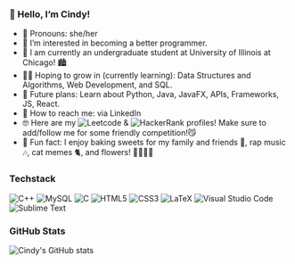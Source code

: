 <h3> 🫶 Hello, I’m Cindy!</h3>

  - 🐻 Pronouns: she/her
  - 🍰 I’m interested in becoming a better programmer.<br/>
  - 🎀 I am currently an undergraduate student at University of Illinois at Chicago! 🏙️
  - 🌱🌷 Hoping to grow in (currently learning): Data Structures and Algorithms, Web Development, and SQL.
  - 🌙 Future plans: Learn about Python, Java, JavaFX, APIs, Frameworks, JS, React. 
  - 🍓 How to reach me: via LinkedIn
  - 🤓 Here are my ![Leetcode](https://leetcode.com/u/cinbear07/) & ![HackerRank](https://www.hackerrank.com/profile/cinbear64) profiles! Make sure to add/follow me for some friendly competition!😼
  - 🩷 Fun fact: I enjoy baking sweets for my family and friends 🍰, rap music 🎶, cat memes 🐈, and flowers! 🌺🌻🌸🌼

<!---
cinmoro/cinmoro is a ✨ special ✨ repository because its `README.md` (this file) appears on your GitHub profile.
You can click the Preview link to take a look at your changes.
--->
<h3>Techstack</h3>

![C++](https://img.shields.io/badge/c++-%2300599C.svg?style=for-the-badge&logo=c%2B%2B&logoColor=white)
![MySQL](https://img.shields.io/badge/mysql-4479A1.svg?style=for-the-badge&logo=mysql&logoColor=white)
![C](https://img.shields.io/badge/c-%2300599C.svg?style=for-the-badge&logo=c&logoColor=white)
![HTML5](https://img.shields.io/badge/html5-%23E34F26.svg?style=for-the-badge&logo=html5&logoColor=white)
![CSS3](https://img.shields.io/badge/css3-%231572B6.svg?style=for-the-badge&logo=css3&logoColor=white)
![LaTeX](https://img.shields.io/badge/latex-%23008080.svg?style=for-the-badge&logo=latex&logoColor=white)
![Visual Studio Code](https://img.shields.io/badge/Visual%20Studio%20Code-0078d7.svg?style=for-the-badge&logo=visual-studio-code&logoColor=white)
![Sublime Text](https://img.shields.io/badge/sublime_text-%23575757.svg?style=for-the-badge&logo=sublime-text&logoColor=important)


<h3>GitHub Stats</h3>

<!-- GitHub stats from https://github.com/anuraghazra/github-readme-stats -->
![Cindy's GitHub stats](https://github-readme-stats.vercel.app/api?username=cinmoro&show_icons=true&theme=rose)
